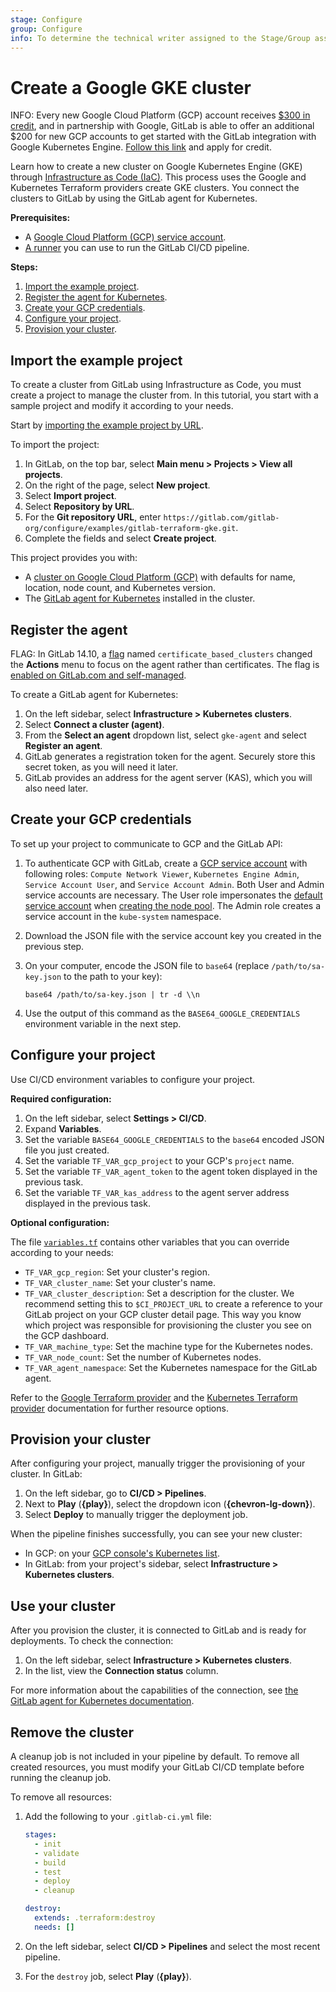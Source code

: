 ```yaml
---
stage: Configure
group: Configure
info: To determine the technical writer assigned to the Stage/Group associated with this page, see https://about.gitlab.com/handbook/product/ux/technical-writing/#assignments
---
```


# Create a Google GKE cluster

INFO:
Every new Google Cloud Platform (GCP) account receives [$300 in credit](https://console.cloud.google.com/freetrial),
and in partnership with Google, GitLab is able to offer an additional $200 for new
GCP accounts to get started with the GitLab integration with Google Kubernetes Engine.
[Follow this link](https://cloud.google.com/partners/partnercredit/?pcn_code=0014M00001h35gDQAQ#contact-form)
and apply for credit.

Learn how to create a new cluster on Google Kubernetes Engine (GKE) through
[Infrastructure as Code (IaC)](../../index.md). This process uses the Google
and Kubernetes Terraform providers create GKE clusters. You connect the clusters to GitLab
by using the GitLab agent for Kubernetes.

**Prerequisites:**

- A [Google Cloud Platform (GCP) service account](https://cloud.google.com/docs/authentication/getting-started).
- [A runner](https://docs.gitlab.com/runner/install/) you can use to run the GitLab CI/CD pipeline.

**Steps:**

1. [Import the example project](#import-the-example-project).
1. [Register the agent for Kubernetes](#register-the-agent).
1. [Create your GCP credentials](#create-your-gcp-credentials).
1. [Configure your project](#configure-your-project).
1. [Provision your cluster](#provision-your-cluster).

## Import the example project

To create a cluster from GitLab using Infrastructure as Code, you must
create a project to manage the cluster from. In this tutorial, you start with
a sample project and modify it according to your needs.

Start by [importing the example project by URL](../../../project/import/repo_by_url.md).

To import the project:

1. In GitLab, on the top bar, select **Main menu > Projects > View all projects**.
1. On the right of the page, select **New project**.
1. Select **Import project**.
1. Select **Repository by URL**.
1. For the **Git repository URL**, enter `https://gitlab.com/gitlab-org/configure/examples/gitlab-terraform-gke.git`.
1. Complete the fields and select **Create project**.

This project provides you with:

- A [cluster on Google Cloud Platform (GCP)](https://gitlab.com/gitlab-org/configure/examples/gitlab-terraform-gke/-/blob/master/gke.tf)
with defaults for name, location, node count, and Kubernetes version.
- The [GitLab agent for Kubernetes](https://gitlab.com/gitlab-org/configure/examples/gitlab-terraform-gke/-/blob/master/agent.tf) installed in the cluster.

## Register the agent

FLAG:
In GitLab 14.10, a [flag](../../../../administration/feature_flags.md) named `certificate_based_clusters` changed the **Actions** menu to focus on the agent rather than certificates. The flag is [enabled on GitLab.com and self-managed](https://gitlab.com/groups/gitlab-org/configure/-/epics/8).

To create a GitLab agent for Kubernetes:

1. On the left sidebar, select **Infrastructure > Kubernetes clusters**.
1. Select **Connect a cluster (agent)**.
1. From the **Select an agent** dropdown list, select `gke-agent` and select **Register an agent**.
1. GitLab generates a registration token for the agent. Securely store this secret token, as you will need it later.
1. GitLab provides an address for the agent server (KAS), which you will also need later.

## Create your GCP credentials

To set up your project to communicate to GCP and the GitLab API:

1. To authenticate GCP with GitLab, create a [GCP service account](https://cloud.google.com/docs/authentication/getting-started)
with following roles: `Compute Network Viewer`, `Kubernetes Engine Admin`, `Service Account User`, and `Service Account Admin`. Both User and Admin
service accounts are necessary. The User role impersonates the [default service account](https://cloud.google.com/compute/docs/access/service-accounts#default_service_account)
when [creating the node pool](https://registry.terraform.io/providers/hashicorp/google/latest/docs/guides/using_gke_with_terraform#node-pool-management).
The Admin role creates a service account in the `kube-system` namespace.
1. Download the JSON file with the service account key you created in the previous step.
1. On your computer, encode the JSON file to `base64` (replace `/path/to/sa-key.json` to the path to your key):

   ```shell
   base64 /path/to/sa-key.json | tr -d \\n
   ```

1. Use the output of this command as the `BASE64_GOOGLE_CREDENTIALS` environment variable in the next step.

## Configure your project

Use CI/CD environment variables to configure your project.

**Required configuration:**

1. On the left sidebar, select **Settings > CI/CD**.
1. Expand **Variables**.
1. Set the variable `BASE64_GOOGLE_CREDENTIALS` to the `base64` encoded JSON file you just created.
1. Set the variable `TF_VAR_gcp_project` to your GCP's `project` name.
1. Set the variable `TF_VAR_agent_token` to the agent token displayed in the previous task.
1. Set the variable `TF_VAR_kas_address` to the agent server address displayed in the previous task.

**Optional configuration:**

The file [`variables.tf`](https://gitlab.com/gitlab-org/configure/examples/gitlab-terraform-gke/-/blob/master/variables.tf)
contains other variables that you can override according to your needs:

- `TF_VAR_gcp_region`: Set your cluster's region.
- `TF_VAR_cluster_name`: Set your cluster's name.
- `TF_VAR_cluster_description`: Set a description for the cluster. We recommend setting this to `$CI_PROJECT_URL` to create a reference to your GitLab project on your GCP cluster detail page. This way you know which project was responsible for provisioning the cluster you see on the GCP dashboard.
- `TF_VAR_machine_type`: Set the machine type for the Kubernetes nodes.
- `TF_VAR_node_count`: Set the number of Kubernetes nodes.
- `TF_VAR_agent_namespace`: Set the Kubernetes namespace for the GitLab agent.

Refer to the [Google Terraform provider](https://registry.terraform.io/providers/hashicorp/google/latest/docs/guides/provider_reference) and the [Kubernetes Terraform provider](https://registry.terraform.io/providers/hashicorp/kubernetes/latest/docs) documentation for further resource options.

## Provision your cluster

After configuring your project, manually trigger the provisioning of your cluster. In GitLab:

1. On the left sidebar, go to **CI/CD > Pipelines**.
1. Next to **Play** (**{play}**), select the dropdown icon (**{chevron-lg-down}**).
1. Select **Deploy** to manually trigger the deployment job.

When the pipeline finishes successfully, you can see your new cluster:

- In GCP: on your [GCP console's Kubernetes list](https://console.cloud.google.com/kubernetes/list).
- In GitLab: from your project's sidebar, select **Infrastructure > Kubernetes clusters**.

## Use your cluster

After you provision the cluster, it is connected to GitLab and is ready for deployments. To check the connection:

1. On the left sidebar, select **Infrastructure > Kubernetes clusters**.
1. In the list, view the **Connection status** column.

For more information about the capabilities of the connection, see [the GitLab agent for Kubernetes documentation](../index.md).

## Remove the cluster

A cleanup job is not included in your pipeline by default. To remove all created resources, you
must modify your GitLab CI/CD template before running the cleanup job.

To remove all resources:

1. Add the following to your `.gitlab-ci.yml` file:

    ```yaml
    stages:
      - init
      - validate
      - build
      - test
      - deploy
      - cleanup

    destroy:
      extends: .terraform:destroy
      needs: []
    ```

1. On the left sidebar, select **CI/CD > Pipelines** and select the most recent pipeline.
1. For the `destroy` job, select **Play** (**{play}**).
